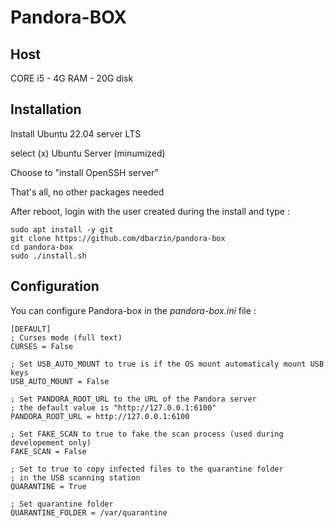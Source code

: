 Pandora-BOX
============

Host
----

CORE i5 - 4G RAM - 20G disk

Installation
------------

Install Ubuntu 22.04 server LTS

select (x) Ubuntu Server (minumized)

Choose to "install OpenSSH server"

That's all, no other packages needed

After reboot, login with the user created during the install and type :

    sudo apt install -y git
    git clone https://github.com/dbarzin/pandora-box
    cd pandora-box
    sudo ./install.sh

Configuration
-------------

You can configure Pandora-box in the _pandora-box.ini_ file :

    [DEFAULT]
    ; Curses mode (full text)
    CURSES = False 

    ; Set USB_AUTO_MOUNT to true is if the OS mount automaticaly mount USB keys
    USB_AUTO_MOUNT = False 

    ; Set PANDORA_ROOT_URL to the URL of the Pandora server
    ; the default value is "http://127.0.0.1:6100"
    PANDORA_ROOT_URL = http://127.0.0.1:6100

    ; Set FAKE_SCAN to true to fake the scan process (used during developement only)
    FAKE_SCAN = False 

    ; Set to true to copy infected files to the quarantine folder 
    ; in the USB scanning station
    QUARANTINE = True

    ; Set quarantine folder
    QUARANTINE_FOLDER = /var/quarantine

